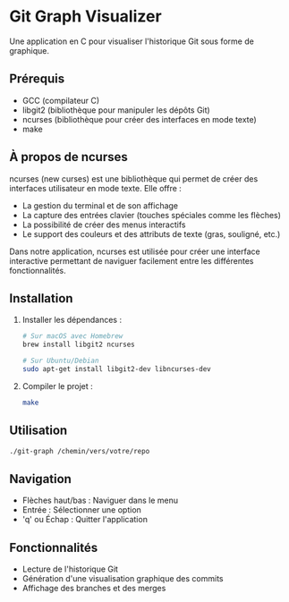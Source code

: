 # Git Graph Visualizer

Une application en C pour visualiser l'historique Git sous forme de graphique.

## Prérequis

- GCC (compilateur C)
- libgit2 (bibliothèque pour manipuler les dépôts Git)
- ncurses (bibliothèque pour créer des interfaces en mode texte)
- make

## À propos de ncurses

ncurses (new curses) est une bibliothèque qui permet de créer des interfaces utilisateur en mode texte. Elle offre :
- La gestion du terminal et de son affichage
- La capture des entrées clavier (touches spéciales comme les flèches)
- La possibilité de créer des menus interactifs
- Le support des couleurs et des attributs de texte (gras, souligné, etc.)

Dans notre application, ncurses est utilisée pour créer une interface interactive permettant de naviguer facilement entre les différentes fonctionnalités.

## Installation

1. Installer les dépendances :
   ```bash
   # Sur macOS avec Homebrew
   brew install libgit2 ncurses
   
   # Sur Ubuntu/Debian
   sudo apt-get install libgit2-dev libncurses-dev
   ```

2. Compiler le projet :
   ```bash
   make
   ```

## Utilisation

```bash
./git-graph /chemin/vers/votre/repo
```

## Navigation

- Flèches haut/bas : Naviguer dans le menu
- Entrée : Sélectionner une option
- 'q' ou Échap : Quitter l'application

## Fonctionnalités

- Lecture de l'historique Git
- Génération d'une visualisation graphique des commits
- Affichage des branches et des merges 
